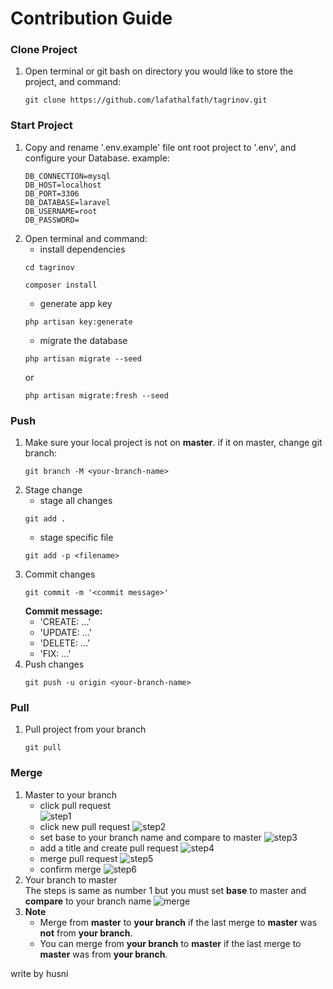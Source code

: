 # Contribution Guide

### Clone Project
1. Open terminal or git bash on directory you would like to store the project, and command:
   ```
   git clone https://github.com/lafathalfath/tagrinov.git
   ```

### Start Project
1. Copy and rename '.env.example' file ont root project to '.env', and configure your Database.
   example:
   ```
   DB_CONNECTION=mysql
   DB_HOST=localhost
   DB_PORT=3306
   DB_DATABASE=laravel
   DB_USERNAME=root
   DB_PASSWORD=
   ```
2. Open terminal and command:
   - install dependencies
   ```
   cd tagrinov
   ```
   ```
   composer install
   ```
   - generate app key
   ```
   php artisan key:generate
   ```
   - migrate the database
   ```
   php artisan migrate --seed
   ```
   or
   ```
   php artisan migrate:fresh --seed
   ```

### Push
1. Make sure your local project is not on **master**. if it on master, change git branch:
   ```
   git branch -M <your-branch-name>
   ```
2. Stage change
   - stage all changes
   ```
   git add .
   ```
   - stage specific file
   ```
   git add -p <filename>
   ```
3. Commit changes
   ```
   git commit -m '<commit message>'
   ```
   **Commit message:**
     - 'CREATE: ...'
     - 'UPDATE: ...'
     - 'DELETE: ...'
     - 'FIX: ...'
4. Push changes
   ```
   git push -u origin <your-branch-name>
   ```

### Pull
1. Pull project from your branch
   ```
   git pull
   ```

### Merge
1. Master to your branch
   - click pull request
     <br/>![step1](https://github.com/user-attachments/assets/6c58ca37-852e-45ff-ab39-2dbad97344bb)
   - click new pull request
     ![step2](https://github.com/user-attachments/assets/a1d3deea-e483-46a0-91a1-1a2e9b1bfe7e)
   - set base to your branch name and compare to master
     ![step3](https://github.com/user-attachments/assets/49c43d23-e882-4051-be22-82b4cfd73613)
   - add a title and create pull request
     ![step4](https://github.com/user-attachments/assets/9530bfc7-2ec5-4d5c-b11c-0b36ef5831f3)
   - merge pull request
     ![step5](https://github.com/user-attachments/assets/541f104a-6ccf-42a3-bc9b-e7efbffde4bc)
   - confirm merge
     ![step6](https://github.com/user-attachments/assets/a976d97e-9d47-4486-b54a-d0012da9f690)
2. Your branch to master
   <br/>The steps is same as number 1 but you must set **base** to master and **compare** to your branch name
   ![merge](https://github.com/user-attachments/assets/d871b30e-8ad5-4de9-bfee-f7acb2f52612)
3. **Note**
   - Merge from **master** to **your branch** if the last merge to **master** was **not** from **your branch**.
   - You can merge from **your branch** to **master** if the last merge to **master** was from **your branch**.

write by husni
